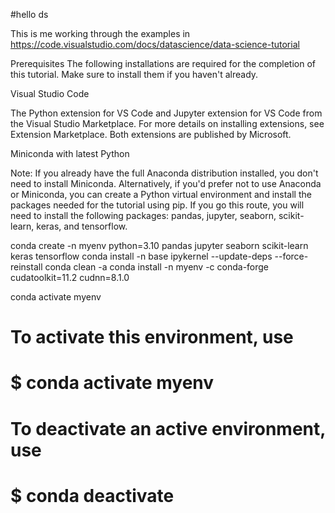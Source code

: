 #hello ds

This is me working through the examples in https://code.visualstudio.com/docs/datascience/data-science-tutorial

Prerequisites
The following installations are required for the completion of this tutorial. Make sure to install them if you haven't already.

Visual Studio Code

The Python extension for VS Code and Jupyter extension for VS Code from the Visual Studio Marketplace. For more details on installing extensions, see Extension Marketplace. Both extensions are published by Microsoft.

Miniconda with latest Python

Note: If you already have the full Anaconda distribution installed, you don't need to install Miniconda. Alternatively, if you'd prefer not to use Anaconda or Miniconda, you can create a Python virtual environment and install the packages needed for the tutorial using pip. If you go this route, you will need to install the following packages: pandas, jupyter, seaborn, scikit-learn, keras, and tensorflow.


conda create -n myenv python=3.10 pandas jupyter seaborn scikit-learn keras tensorflow
conda install -n base ipykernel --update-deps --force-reinstall
conda clean -a
conda install -n myenv -c conda-forge cudatoolkit=11.2 cudnn=8.1.0

 conda activate myenv



#
# To activate this environment, use
#
#     $ conda activate myenv
#
# To deactivate an active environment, use
#
#     $ conda deactivate
